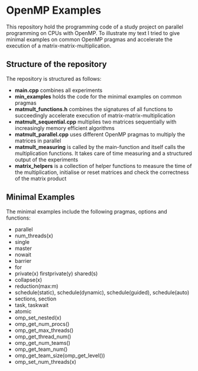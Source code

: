 # OpenMP Examples
This repository hold the programming code of a study project on parallel programming on CPUs with OpenMP. To illustrate my text I tried to give minimal examples on common OpenMP pragmas and accelerate the execution of a matrix-matrix-multiplication.

## Structure of the repository
The repository is structured as follows:

- **main.cpp** combines all experiments
- **min_examples** holds the code for the minimal examples on common pragmas
- **matmult_functions.h** combines the signatures of all functions to succeedingly accelerate execution of matrix-matrix-multiplication
- **matmult_sequential.cpp** multiplies two matrices sequentially with increasingly memory efficient algorithms
- **matmult_parallel.cpp** uses different OpenMP pragmas to multiply the matrices in parallel
- **matmult_measuring** is called by the main-function and itself calls the multiplication functions. It takes care of time measuring and a structured output of the experiments
- **matrix_helpers** is a collection of helper functions to measure the time of the multiplication, initialise or reset matrices and check the correctness of the matrix product

## Minimal Examples
The minimal examples include the following pragmas, options and functions:

- parallel
- num_threads(x)
- single
- master
- nowait
- barrier
- for
- private(x) firstprivate(y) shared(s)
- collapse(x)
- reduction(max:m)
- schedule(static), schedule(dynamic), schedule(guided), schedule(auto)
- sections, section
- task, taskwait
- atomic
- omp_set_nested(x)
- omp_get_num_procs()
- omp_get_max_threads()
- omp_get_thread_num()
- omp_get_num_teams()
- omp_get_team_num()
- omp_get_team_size(omp_get_level())
- omp_set_num_threads(x)
